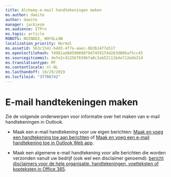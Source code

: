 ```yaml
---
title: Alchemy-e-mail handtekeningen maken
ms.author: daeite
author: daeite
manager: jackiesm
ms.audience: ITPro
ms.topic: article
ROBOTS: NOINDEX, NOFOLLOW
localization_priority: Normal
ms.assetid: 563c1541-b4d3-4f7a-aaec-8b3b1477e517
ms.openlocfilehash: f4981ad88500898f9d74591f4d283d806af5cc45
ms.sourcegitcommit: defe2c412567b596fa8c3ab52111bde712ebb314
ms.translationtype: MT
ms.contentlocale: nl-NL
ms.lasthandoff: 10/29/2019
ms.locfileid: "37766742"
---
```

# <a name="create-email-signatures"></a>E-mail handtekeningen maken

Zie de volgende onderwerpen voor informatie over het maken van e-mail handtekeningen in Outlook.
  
- Maak een e-mail handtekening voor uw eigen berichten: [Maak en voeg een handtekening toe aan berichten](https://support.office.com/article/8ee5d4f4-68fd-464a-a1c1-0e1c80bb27f2.aspx) of [Maak en voeg een e-mail handtekening toe in Outlook Web app](https://support.office.com/article/0f230564-11b9-4239-83de-f10cbe4dfdfc.aspx).
    
- Maak een algemene e-mail handtekening voor alle berichten die worden verzonden vanuit uw bedrijf (ook wel een disclaimer genoemd): [bericht disclaimers voor de hele organisatie, handtekeningen, voetteksten of kopteksten in Office 365](https://go.microsoft.com/fwlink/p/?linkid=391096).
    

